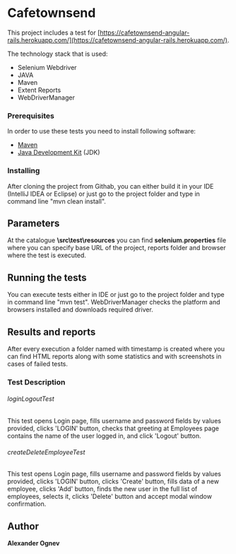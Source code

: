 # Cafetownsend

This project includes a test for  [https://cafetownsend-angular-rails.herokuapp.com/](https://cafetownsend-angular-rails.herokuapp.com/).

The technology stack that is used:
 * Selenium Webdriver
 * JAVA
 * Maven 
 * Extent Reports
 * WebDriverManager

### Prerequisites

In order to use these tests you need to install following software:


* [Maven](https://maven.apache.org/)
* [Java Development Kit](https://bell-sw.com/pages/java-8u232/) (JDK)


### Installing

After cloning the project from Githab, you can either build it in your IDE (IntelliJ IDEA or Eclipse) or just go to the project folder and type in command line "mvn clean install".

## Parameters
At the catalogue **\src\test\resources** you can find **selenium.properties** file where you can specify base URL of the project, reports folder and browser where the test is executed. 

## Running the tests

You can execute tests either in IDE or just go to the project folder and type in command line "mvn test".
WebDriverManager checks the platform and browsers installed and downloads required driver.  


## Results and reports

After every execution a folder named with timestamp is created where you can find HTML reports along with some statistics and with screenshots in cases of failed tests. 

### Test Description

###### loginLogoutTest

This test opens Login page, fills username and password fields by values provided, clicks 'LOGIN' button, checks that greeting at Employees page contains the name of the user logged in, and click 'Logout' button.

###### createDeleteEmployeeTest

This test opens Login page, fills username and password fields by values provided, clicks 'LOGIN' button, clicks 'Create' button, fills data of a new employee, clicks 'Add' button, finds the new user in the full list of employees, selects it, clicks 'Delete' button and accept modal window confirmation.


## Author

 **Alexander Ognev** 

